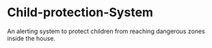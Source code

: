 # Child-protection-System
An alerting system to protect children from reaching dangerous zones inside the house.
